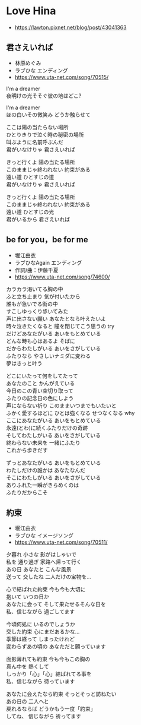 
# Love Hina

* https://lawton.pixnet.net/blog/post/43041363

## 君さえいれば

* 林原めぐみ
* ラブひな エンディング
* https://www.uta-net.com/song/70515/

I'm a dreamer<br>
夜明けの光そそぐ彼の地はどこ?<br>

I'm a dreamer<br>
ほの白いその微笑み どうか触らせて<br>

ここは陽の当たらない場所<br>
ひとりきりで泣く時の秘密の場所<br>
叫ぶように名前呼ぶんだ<br>
君がいなけりゃ 君さえいれば<br>

きっと行くよ 陽の当たる場所<br>
このままじゃ終われない 約束がある<br>
遠い道 ひとすじの道<br>
君がいなけりゃ 君さえいれば<br>

きっと行くよ 陽の当たる場所<br>
このままじゃ終われない 約束がある<br>
遠い道 ひとすじの光<br>
君がいるから 君さえいれば<br>


## be for you，be for me

* 堀江由衣
* ラブひなAgain エンディング
* 作詞/曲：伊藤千夏
* https://www.uta-net.com/song/74600/

カラカラ渇いてる胸の中<br>
ふと立ち止まり 気が付いたから<br>
誰もが急いでる街の中<br>
すこしゆっくり歩いてみた<br>
声に出さない願い あなたとなら叶えたいよ<br>
時々泣きたくなると 瞳を閉じてこう思うの try<br>
だけどあなたがいる あいをもとめている<br>
どんな時も心はあるよ そばに<br>
だからわたしがいる あいをさがしている<br>
ふたりなら やさしいナミダに変わる<br>
夢はきっと叶う<br>

どこにいたって何をしてたって<br>
あなたのこと かんがえている<br>
今日のこの青い空切り取って<br>
ふたりの記念日の色にしよう<br>
声にならない祈り このままいつまでもいたいと<br>
ふかく愛するほどに ひとは強くなる せつなくなる why<br>
ここにあなたがいる あいをもとめている<br>
永遠(とわ)に続くふたりだけの奇跡<br>
そしてわたしがいる あいをさがしている<br>
終わらない未来を 一緒にふたり<br>
これから歩きだす<br>

ずっとあなたがいる あいをもとめている<br>
わたしだけの誰かは あなたなんだ<br>
そこにわたしがいる あいをさがしている<br>
ありふれた一瞬がきらめくのは<br>
ふたりだからこそ<br>


## 約束

* 堀江由衣
* ラブひな イメージソング
* https://www.uta-net.com/song/70511/

夕暮れ 小さな 影がはしゃいで<br>
私を 通り過ぎ 家路へ帰って行く<br>
あの日 あなたと こんな風景<br>
送って 交したね 二人だけの宝物を…<br>

心で結ばれた約束 今も今も大切に<br>
抱いて いつの日か<br>
あなたに会って そして果たせるそんな日を<br>
私、信じながら 過ごしてます<br>

今頃何処に いるのでしょうか<br>
交した約束 心にまだあるかな…<br>
季節は経って しまったけれど<br>
変わらずあの頃の あなただと願っています<br>

面影薄れても約束 今も今もこの胸の<br>
真ん中を 熱くして<br>
しっかり「心」「心」結ばれてる事を<br>
私、信じながら 待っています<br>

あなたに会えたなら約束 そっとそっと訪ねたい<br>
あの日の 二人へと<br>
戻れるならば どうかもう一度「約束」<br>
してね、 信じながら 祈ってます<br>
